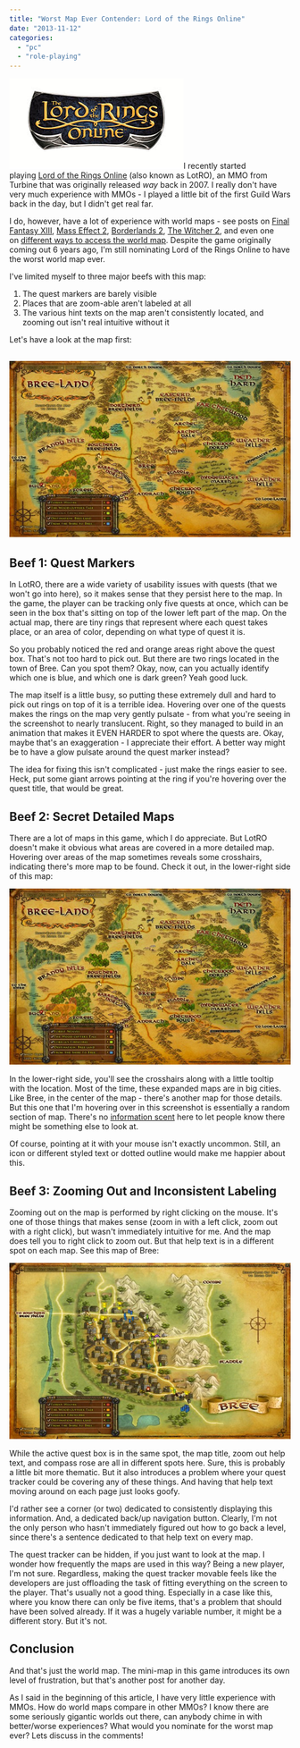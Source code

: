 ```yaml
---
title: "Worst Map Ever Contender: Lord of the Rings Online"
date: "2013-11-12"
categories: 
  - "pc"
  - "role-playing"
---
```


[![lotro logo](images/lotro-logo.jpg)](http://107.170.126.251/wp-content/uploads/2014/04/lotro-logo.jpg)I recently started playing [Lord of the Rings Online](http://en.wikipedia.org/wiki/The_Lord_of_the_Rings_Online) (also known as LotRO), an MMO from Turbine that was originally released _way_ back in 2007. I really don't have very much experience with MMOs - I played a little bit of the first Guild Wars back in the day, but I didn't get real far.

I do, however, have a lot of experience with world maps - see posts on [Final Fantasy XIII](http://thatgamesux.com/post/final-fantasy-xiii-where-is-north), [Mass Effect 2](http://thatgamesux.com/post/final-fantasy-xiii-where-is-north), [Borderlands 2](http://thatgamesux.com/post/final-fantasy-xiii-where-is-north), [The Witcher 2](http://thatgamesux.com/post/getting-lost-in-the-witcher-2-how-not-to-build-a-map), and even one on [different ways to access the world map](http://thatgamesux.com/post/final-fantasy-xiii-where-is-north). Despite the game originally coming out 6 years ago, I'm still nominating Lord of the Rings Online to have the worst world map ever.

I've limited myself to three major beefs with this map:

1. The quest markers are barely visible
2. Places that are zoom-able aren't labeled at all
3. The various hint texts on the map aren't consistently located, and zooming out isn't real intuitive without it

Let's have a look at the map first:

## ![lotr Breeland map - small](images/lotr-Breeland-map-small.jpg)

## Beef 1: Quest Markers

In LotRO, there are a wide variety of usability issues with quests (that we won't go into here), so it makes sense that they persist here to the map. In the game, the player can be tracking only five quests at once, which can be seen in the box that's sitting on top of the lower left part of the map. On the actual map, there are tiny rings that represent where each quest takes place, or an area of color, depending on what type of quest it is.

So you probably noticed the red and orange areas right above the quest box. That's not too hard to pick out. But there are two rings located in the town of Bree. Can you spot them? Okay, now, can you actually identify which one is blue, and which one is dark green? Yeah good luck.

The map itself is a little busy, so putting these extremely dull and hard to pick out rings on top of it is a terrible idea. Hovering over one of the quests makes the rings on the map very gently pulsate - from what you're seeing in the screenshot to nearly translucent. Right, so they managed to build in an animation that makes it EVEN HARDER to spot where the quests are. Okay, maybe that's an exaggeration - I appreciate their effort. A better way might be to have a glow pulsate around the quest marker instead?

The idea for fixing this isn't complicated - just make the rings easier to see. Heck, put some giant arrows pointing at the ring if you're hovering over the quest title, that would be great.

## Beef 2: Secret Detailed Maps

There are a lot of maps in this game, which I do appreciate. But LotRO doesn't make it obvious what areas are covered in a more detailed map. Hovering over areas of the map sometimes reveals some crosshairs, indicating there's more map to be found. Check it out, in the lower-right side of this map:

[![lotr breeland highlight - small](images/lotr-breeland-highlight-small.jpg)](http://107.170.126.251/wp-content/uploads/2014/04/lotr-breeland-highlight-small.jpg)

In the lower-right side, you'll see the crosshairs along with a little tooltip with the location. Most of the time, these expanded maps are in big cities. Like Bree, in the center of the map - there's another map for those details. But this one that I'm hovering over in this screenshot is essentially a random section of map. There's no [information scent](http://en.wikipedia.org/wiki/Information_foraging) here to let people know there might be something else to look at.

Of course, pointing at it with your mouse isn't exactly uncommon. Still, an icon or different styled text or dotted outline would make me happier about this.

## Beef 3: Zooming Out and Inconsistent Labeling

Zooming out on the map is performed by right clicking on the mouse. It's one of those things that makes sense (zoom in with a left click, zoom out with a right click), but wasn't immediately intuitive for me. And the map does tell you to right click to zoom out. But that help text is in a different spot on each map. See this map of Bree:

[![lotr Bree town map - small](images/lotr-Bree-town-map-small.jpg)](http://107.170.126.251/wp-content/uploads/2014/04/lotr-breeland-highlight-small.jpg)

While the active quest box is in the same spot, the map title, zoom out help text, and compass rose are all in different spots here. Sure, this is probably a little bit more thematic. But it also introduces a problem where your quest tracker could be covering any of these things. And having that help text moving around on each page just looks goofy.

I'd rather see a corner (or two) dedicated to consistently displaying this information. And, a dedicated back/up navigation button. Clearly, I'm not the only person who hasn't immediately figured out how to go back a level, since there's a sentence dedicated to that help text on every map.

The quest tracker can be hidden, if you just want to look at the map. I wonder how frequently the maps are used in this way? Being a new player, I'm not sure. Regardless, making the quest tracker movable feels like the developers are just offloading the task of fitting everything on the screen to the player. That's usually not a good thing. Especially in a case like this, where you know there can only be five items, that's a problem that should have been solved already. If it was a hugely variable number, it might be a different story. But it's not.

## Conclusion

And that's just the world map. The mini-map in this game introduces its own level of frustration, but that's another post for another day.

As I said in the beginning of this article, I have very little experience with MMOs. How do world maps compare in other MMOs? I know there are some seriously gigantic worlds out there, can anybody chime in with better/worse experiences? What would you nominate for the worst map ever? Lets discuss in the comments!
